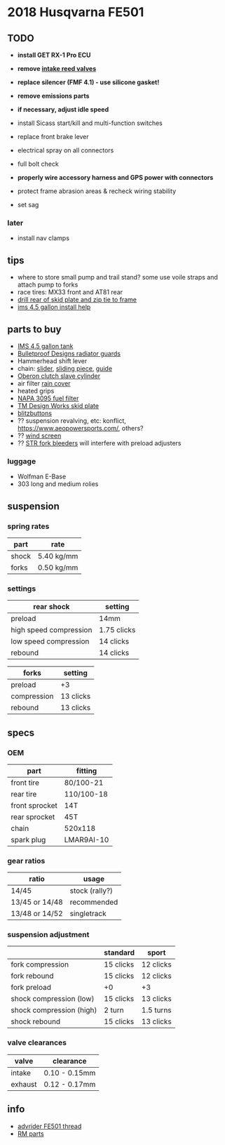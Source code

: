 # 2018 Husqvarna FE501

## TODO

- **install GET RX-1 Pro ECU**
- **remove [intake reed valves](https://thumpertalk.com/forums/topic/1220068-17-husky-501-airboot-reed-removal-report/?tab=comments#comment-13619942)**
- **replace silencer (FMF 4.1) - use silicone gasket!**
- **remove emissions parts**
- **if necessary, adjust idle speed**

- install Sicass start/kill and multi-function switches
- replace front brake lever
- electrical spray on all connectors
- full bolt check
- **properly wire accessory harness and GPS power with connectors**
- protect frame abrasion areas & recheck wiring stability
- set sag

### later

- install nav clamps

## tips

- where to store small pump and trail stand? some use voile straps and attach pump to forks
- race tires: MX33 front and AT81 rear
- [drill rear of skid plate and zip tie to frame](https://advrider.com/f/threads/husqvarna-fe501s-fe350s.1009100/page-1032#post-37476149)
- [ims 4.5 gallon install help](https://advrider.com/f/threads/husqvarna-fe501s-fe350s.1009100/page-1031#post-37470078)

## parts to buy

- [IMS 4.5 gallon tank](https://www.ktm-parts.com/57-3858.html)
- [Bulletproof Designs radiator guards](https://bulletproofdesigns.com/husqvarna-radiator-guards-gen2/)
- Hammerhead shift lever
- chain: [slider](https://www.rockymountainatvmc.com/parts/husqvarna-chain-slider-p?c=387&v=15089), [sliding piece](https://www.rockymountainatvmc.com/parts/husqvarna-chain-sliding-piece-below-p?c=387&v=15089), [guide](https://www.rockymountainatvmc.com/parts/husqvarna-t.m.-designworks-chain-guide-p?c=387&v=15089)
- [Oberon clutch slave cylinder](https://www.cjdesignsllc.com/about-us/brands/oberon-performance/oberon-cylinder-replaces-oem-slave-unit-husqvarna-clutch-slave-part-79432061044/)
- air filter [rain cover](https://www.motosport.com/husqvarna-technical-accessories-air-filter-rain-cover?variant[HPP000A]=HPP000A-X001-Y001)
- heated grips
- [NAPA 3095 fuel filter](https://www.napaonline.com/en/p/FIL3095)
- [TM Design Works skid plate](https://tmdesignworks.com/index.php?main_page=product_info&cPath=325_445_450&products_id=1265)
- [blitzbuttons](https://advrider.com/f/threads/blitz-buttons-bluetooth-digital-rally-remotes-rallyblitz-and-rally-navigator-compatible.1266762/)
- ?? suspension revalving, etc: konflict, https://www.aeopowersports.com/, others?
- ?? [wind screen](https://www.screensforbikes.com/shop/husqvarna/701-2015/)
- ?? [STR fork bleeders](https://slavensracing.com/shop/fork-speed-bleed-buttons/) will interfere with preload adjusters

### luggage

- Wolfman E-Base
- 303 long and medium rolies

## suspension

### spring rates

| part  | rate       |
| ----- | ---------- |
| shock | 5.40 kg/mm |
| forks | 0.50 kg/mm |

### settings

| rear shock             | setting     |
| ---------------------- | ----------- |
| preload                | 14mm        |
| high speed compression | 1.75 clicks |
| low speed compression  | 14 clicks   |
| rebound                | 14 clicks   |

| forks       | setting   |
| ----------- | --------- |
| preload     | +3        |
| compression | 13 clicks |
| rebound     | 13 clicks |

## specs

### OEM

| part           | fitting    |
| -------------- | ---------- |
| front tire     | 80/100-21  |
| rear tire      | 110/100-18 |
| front sprocket | 14T        |
| rear sprocket  | 45T        |
| chain          | 520x118    |
| spark plug     | LMAR9AI-10 |

### gear ratios

| ratio          | usage          |
| -------------- | -------------- |
| 14/45          | stock (rally?) |
| 13/45 or 14/48 | recommended    |
| 13/48 or 14/52 | singletrack    |

### suspension adjustment

|                          | standard  | sport     |
| ------------------------ | --------- | --------- |
| fork compression         | 15 clicks | 12 clicks |
| fork rebound             | 15 clicks | 12 clicks |
| fork preload             | +0        | +3        |
| shock compression (low)  | 15 clicks | 13 clicks |
| shock compression (high) | 2 turn    | 1.5 turns |
| shock rebound            | 15 clicks | 13 clicks |

### valve clearances

| valve   | clearance     |
| ------- | ------------- |
| intake  | 0.10 - 0.15mm |
| exhaust | 0.12 - 0.17mm |

## info

- [advrider FE501 thread](https://advrider.com/f/threads/husqvarna-fe501s-fe350s.1009100/)
- [RM parts](https://www.rockymountainatvmc.com/parts/2018-husqvarna-fe-501?v=15089)
